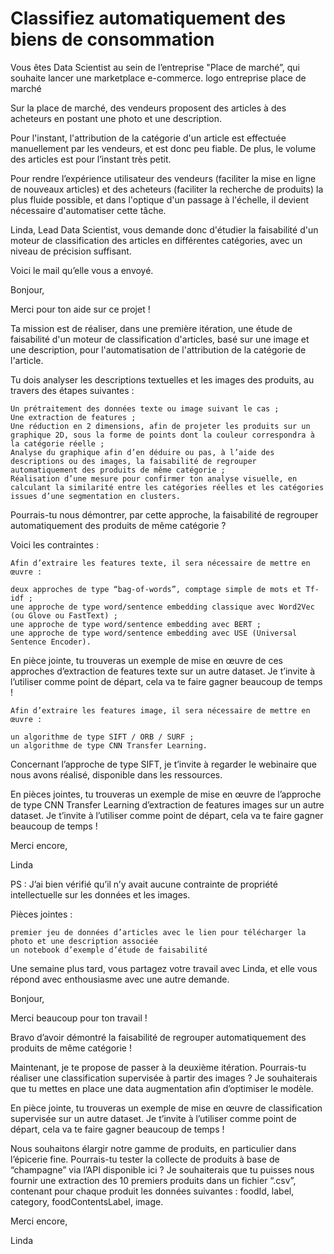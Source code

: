# Classifiez automatiquement des biens de consommation

Vous êtes Data Scientist au sein de l’entreprise "Place de marché”, qui souhaite lancer une marketplace e-commerce.
logo entreprise place de marché

Sur la place de marché, des vendeurs proposent des articles à des acheteurs en postant une photo et une description.

Pour l'instant, l'attribution de la catégorie d'un article est effectuée manuellement par les vendeurs, et est donc peu fiable. De plus, le volume des articles est pour l’instant très petit.

Pour rendre l’expérience utilisateur des vendeurs (faciliter la mise en ligne de nouveaux articles) et des acheteurs (faciliter la recherche de produits) la plus fluide possible, et dans l'optique d'un passage à l'échelle, il devient nécessaire d'automatiser cette tâche.

Linda, Lead Data Scientist, vous demande donc d'étudier la faisabilité d'un moteur de classification des articles en différentes catégories, avec un niveau de précision suffisant.

Voici le mail qu’elle vous a envoyé.

 

Bonjour, 

Merci pour ton aide sur ce projet !

Ta mission est de réaliser, dans une première itération, une étude de faisabilité d'un moteur de classification d'articles, basé sur une image et une description, pour l'automatisation de l'attribution de la catégorie de l'article.

Tu dois analyser les descriptions textuelles et les images des produits, au travers des étapes suivantes : 

    Un prétraitement des données texte ou image suivant le cas ;
    Une extraction de features ;
    Une réduction en 2 dimensions, afin de projeter les produits sur un graphique 2D, sous la forme de points dont la couleur correspondra à la catégorie réelle ;
    Analyse du graphique afin d’en déduire ou pas, à l’aide des descriptions ou des images, la faisabilité de regrouper automatiquement des produits de même catégorie ;
    Réalisation d’une mesure pour confirmer ton analyse visuelle, en calculant la similarité entre les catégories réelles et les catégories issues d’une segmentation en clusters.

Pourrais-tu nous démontrer, par cette approche, la faisabilité de regrouper automatiquement des produits de même catégorie ?

Voici les contraintes : 

    Afin d’extraire les features texte, il sera nécessaire de mettre en œuvre : 

    deux approches de type “bag-of-words”, comptage simple de mots et Tf-idf ;
    une approche de type word/sentence embedding classique avec Word2Vec (ou Glove ou FastText) ;
    une approche de type word/sentence embedding avec BERT ;
    une approche de type word/sentence embedding avec USE (Universal Sentence Encoder). 

En pièce jointe, tu trouveras un exemple de mise en œuvre de ces approches d’extraction de features texte sur un autre dataset. Je t’invite à l’utiliser comme point de départ, cela va te faire gagner beaucoup de temps !

    Afin d’extraire les features image, il sera nécessaire de mettre en œuvre :

    un algorithme de type SIFT / ORB / SURF ;
    un algorithme de type CNN Transfer Learning.

Concernant l’approche de type SIFT, je t’invite à regarder le webinaire que nous avons réalisé, disponible dans les ressources.

En pièces jointes, tu trouveras un exemple de mise en œuvre de l’approche de type CNN Transfer Learning d’extraction de features images sur un autre dataset. Je t’invite à l’utiliser comme point de départ, cela va te faire gagner beaucoup de temps !

Merci encore, 

Linda

PS : J’ai bien vérifié qu’il n’y avait aucune contrainte de propriété intellectuelle sur les données et les images.

Pièces jointes : 

    premier jeu de données d’articles avec le lien pour télécharger la photo et une description associée
    un notebook d’exemple d’étude de faisabilité

Une semaine plus tard, vous partagez votre travail avec Linda, et elle vous répond avec enthousiasme avec une autre demande.

Bonjour,

Merci beaucoup pour ton travail !

Bravo d’avoir démontré la faisabilité de regrouper automatiquement des produits de même catégorie ! 

Maintenant, je te propose de passer à la deuxième itération. Pourrais-tu réaliser une classification supervisée à partir des images ? Je souhaiterais que tu mettes en place une data augmentation afin d’optimiser le modèle.

En pièce jointe, tu trouveras un exemple de mise en œuvre de classification supervisée sur un autre dataset. Je t’invite à l’utiliser comme point de départ, cela va te faire gagner beaucoup de temps !

Nous souhaitons élargir notre gamme de produits, en particulier dans l’épicerie fine. Pourrais-tu tester la collecte de produits à base de “champagne” via l’API disponible ici ? Je souhaiterais que tu puisses nous fournir une extraction des 10 premiers produits dans un fichier “.csv”, contenant pour chaque produit les données suivantes : foodId, label, category, foodContentsLabel, image.

Merci encore, 

Linda
